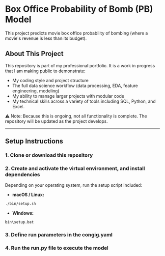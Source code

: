 # Box Office Probability of Bomb (PB) Model

This project predicts movie box office probability of bombing (where a movie's revenue is less than its budget).

## About This Project

This repository is part of my professional portfolio. It is a work in progress that I am making public to demonstrate:
- My coding style and project structure
- The full data science workflow (data processing, EDA, feature engineering, modeling)
- My ability to manage larger projects with modular code
- My technical skills across a variety of tools including SQL, Python, and Excel.

⚠️ Note: Because this is ongoing, not all functionality is complete. The repository will be updated as the project develops.

---

## Setup Instructions

### 1. Clone or download this repository

### 2. Create and activate the virtual environment, and install dependencies

Depending on your operating system, run the setup script included:

- **macOS / Linux:**

```bash
./bin/setup.sh
```

- **Windows:**
```bash
bin\setup.bat
```

### 3. Define run parameters in the congig.yaml

### 4. Run the run.py file to execute the model